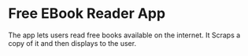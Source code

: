 # Free EBook Reader App
The app lets users read free books available on the internet. It Scraps a copy of it and then displays to
the user.
